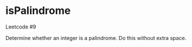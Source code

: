 # isPalindrome
Leetcode #9

Determine whether an integer is a palindrome. Do this without extra space.

